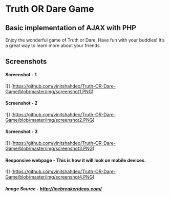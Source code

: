 # Truth OR Dare Game

## Basic implementation of AJAX with PHP

Enjoy the wonderful game of Truth or Dare. Have fun with your buddies! It’s a great way to learn more about your friends.

## Screenshots

#### Screenshot - 1
![<Screenshot of homepage>]
(https://github.com/vinitshahdeo/Truth-OR-Dare-Game/blob/master/img/screenshot1.PNG)

#### Screenshot - 2
![<Screenshot of homepage>]
(https://github.com/vinitshahdeo/Truth-OR-Dare-Game/blob/master/img/screenshot2.PNG)

#### Screenshot - 3
![<Screenshot of homepage>]
(https://github.com/vinitshahdeo/Truth-OR-Dare-Game/blob/master/img/screenshot3.PNG)

#### Responsive webpage - This is how it will look on mobile devices.

![<Screenshot of homepage>]
(https://github.com/vinitshahdeo/Truth-OR-Dare-Game/blob/master/img/screenshot4.PNG)

##### Image Source - http://icebreakerideas.com/
